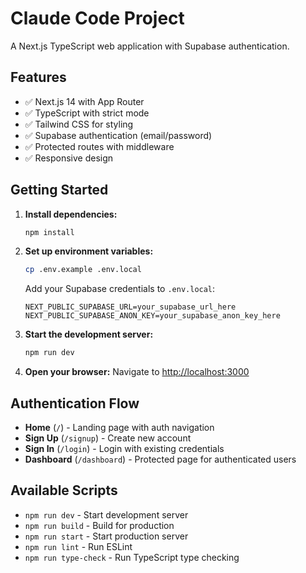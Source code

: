 # Claude Code Project

A Next.js TypeScript web application with Supabase authentication.

## Features

- ✅ Next.js 14 with App Router
- ✅ TypeScript with strict mode
- ✅ Tailwind CSS for styling
- ✅ Supabase authentication (email/password)
- ✅ Protected routes with middleware
- ✅ Responsive design

## Getting Started

1. **Install dependencies:**
   ```bash
   npm install
   ```

2. **Set up environment variables:**
   ```bash
   cp .env.example .env.local
   ```
   
   Add your Supabase credentials to `.env.local`:
   ```
   NEXT_PUBLIC_SUPABASE_URL=your_supabase_url_here
   NEXT_PUBLIC_SUPABASE_ANON_KEY=your_supabase_anon_key_here
   ```

3. **Start the development server:**
   ```bash
   npm run dev
   ```

4. **Open your browser:**
   Navigate to [http://localhost:3000](http://localhost:3000)

## Authentication Flow

- **Home** (`/`) - Landing page with auth navigation
- **Sign Up** (`/signup`) - Create new account
- **Sign In** (`/login`) - Login with existing credentials
- **Dashboard** (`/dashboard`) - Protected page for authenticated users

## Available Scripts

- `npm run dev` - Start development server
- `npm run build` - Build for production  
- `npm run start` - Start production server
- `npm run lint` - Run ESLint
- `npm run type-check` - Run TypeScript type checking